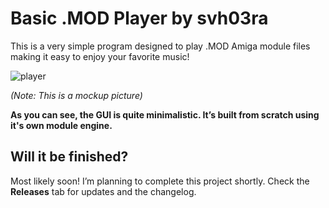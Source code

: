 # Basic .MOD Player by svh03ra

This is a very simple program designed to play .MOD Amiga module files making it easy to enjoy your favorite music!

![player](https://github.com/user-attachments/assets/9722739b-af59-42cc-a6f9-22031130920a)

_(Note: This is a mockup picture)_

**As you can see, the GUI is quite minimalistic. It’s built from scratch using it's own module engine.**

## Will it be finished?  
Most likely soon! I’m planning to complete this project shortly.
Check the **Releases** tab for updates and the changelog.
